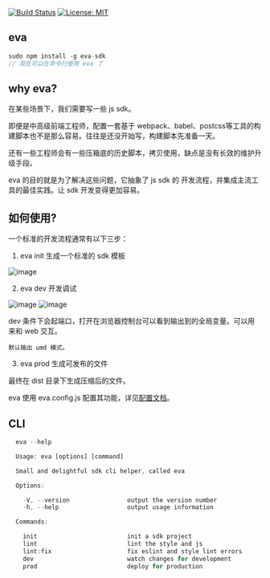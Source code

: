[![Build Status](https://travis-ci.com/flyyang/eva.svg?branch=master)](https://travis-ci.com/flyyang/eva)
[![License: MIT](https://img.shields.io/badge/License-MIT-yellow.svg)](https://opensource.org/licenses/MIT)
## eva

```js
sudo npm install -g eva-sdk
// 现在可以在命令行使用 eva 了
```

## why eva?

在某些场景下，我们需要写一些 js sdk。

即便是中高级前端工程师，配置一套基于 webpack、babel、postcss等工具的构建脚本也不是那么容易。往往是还没开始写，构建脚本先准备一天。

还有一些工程师会有一些压箱底的历史脚本，拷贝使用，缺点是没有长效的维护升级手段。

eva 的目的就是为了解决这些问题，它抽象了 js sdk 的 开发流程，并集成主流工具的最佳实践。让 sdk 开发变得更加容易。

## 如何使用?

一个标准的开发流程通常有以下三步：

1. eva init 生成一个标准的 sdk 模板

![image](https://user-images.githubusercontent.com/3912408/54226337-93b35780-4538-11e9-9ac1-2cedb7c671b6.png)

2. eva dev 开发调试

![image](https://user-images.githubusercontent.com/3912408/54226250-62d32280-4538-11e9-971f-9478d91244e0.png)
![image](https://user-images.githubusercontent.com/3912408/54226352-9c0b9280-4538-11e9-8368-8ade51aa56c0.png)

dev 条件下会起端口，打开在浏览器控制台可以看到输出到的全局变量。可以用来和 web 交互。

```
默认输出 umd 模式。
```

3. eva prod 生成可发布的文件

最终在 dist 目录下生成压缩后的文件。

eva 使用 eva.config.js 配置其功能，详见[配置文档](./doc/EVA-CONFIG.md)。

## CLI

```js
  eva --help

  Usage: eva [options] [command]

  Small and delightful sdk cli helper, called eva

  Options:

    -V, --version                output the version number
    -h, --help                   output usage information

  Commands:

    init                         init a sdk project
    lint                         lint the style and js
    lint:fix                     fix eslint and style lint errors
    dev                          watch changes for development
    prod                         deploy for production
```

